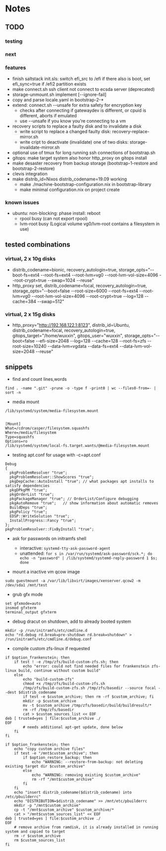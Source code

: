 # Notes

## TODO

### testing

### next

### features
+ finish saltstack init.sls: switch efi_src to /efi if there also is boot, set efi_sync=true if /efi2 partition exists
+ make connect.sh ssh client not connect to ecsda server (deprecated)
+ storage-unmount.sh implement [--ignore-fail]
+ copy and parse locale.yaml in bootstrap-2-*
+ extend: connect.sh --unsafe for extra safety for encryption key
    + checks after connecting if gatewaydev is different, or cpuid is different, aborts if emulated
    + use --unsafe if you know you're connecting to a vm
+ recovery scripts to replace a faulty disk and to invalidate a disk
    + write script to replace a changed faulty disk: recovery-replace-mirror.sh
    + write cript to deactivate (invalidate) one of two disks: storage-invalidate-mirror.sh
+ optional use of tmux for long running ssh connections of bootstrap.sh
+ gitops: make target system also honor http_proxy on gitops install
+ make desaster recovery from backup storage (bootstrap-1-restore and bootstrap-2-restore)
+ clevis integration
+ make distrib_id=Nixos distrib_codename=19.09 working
    + make ./machine-bootstrap-configuration.nix in bootstrap-library
    + make minimal configuration.nix on project create

### known issues
+ ubuntu: non-blocking: phase install: reboot
    + rpool busy (can not export rpool)
    + lvm-root busy (Logical volume vg0/lvm-root contains a filesystem in use)

## tested combinations

### virtual, 2 x 10g disks
+ distrib_codename=bionic,  recovery_autologin=true, storage_opts="--boot-fs=ext4 --root-fs=ext4 --root-lvm=vg0 --root-lvm-vol-size=4096 --root-crypt=true --swap=1024 --reuse"
+ http_proxy set, distrib_codename=focal, recovery_autologin=true, storage_opts="--boot=false --root-size=6000 --root-fs=ext4 --root-lvm=vg0 --root-lvm-vol-size=4096 --root-crypt=true --log=128 --cache=384 --swap=512"
### virtual, 2 x 15g disks
+ http_proxy="http://192.168.122.1:8123", distrib_id=Ubuntu, distrib_codename=focal, recovery_autologin=true, gitops_target="/home/wuxxin", gitops_user="wuxxin", storage_opts="--boot=false --efi-size=2048 --log=128 --cache=128 --root-fs=zfs --root-size=10240 --data-lvm=vgdata --data-fs=ext4 --data-lvm-vol-size=2048 --reuse"

## snippets

+ find and count lines,words
```
find . -name ".git" -prune -o -type f -print0 | wc --files0-from=- | sort -n
```

+ media mount
```
/lib/systemd/system/media-filesystem.mount


[Mount]
What=/cdrom/casper/filesystem.squashfs
Where=/media/filesystem
Type=squashfs
Options=ro
/lib/systemd/system/local-fs.target.wants/@media-filesystem.mount
```

+ testing apt.conf for usage with -c=apt.conf
```
Debug
{
  pkgProblemResolver "true";
  pkgProblemResolver::ShowScores "true";
  pkgDepCache::AutoInstall "true"; // what packages apt installs to satisfy dependencies
  pkgDPkgPM "true";
  pkgOrderList "true";
  pkgPackageManager "true"; // OrderList/Configure debugging
  pkgAutoRemove "true";   // show information about automatic removes
  BuildDeps "true";
  pkgPolicy "true";
  EDSP::WriteSolution "true";
  InstallProgress::Fancy "true";
};
pkgProblemResolver::FixByInstall "true";
```

+ ask for passwords on initramfs shell

  + interactive: `systemd-tty-ask-password-agent`
  + unattended: `for s in /var/run/systemd/ask-password/sck.*; do echo -n "password" | /lib/systemd/systemd-reply-password 1 $s; done`

+ mount a inactive vm qcow image

```
sudo guestmount -a /var/lib/libvirt/images/xenserver.qcow2 -m /dev/sda1 /mnt/test
```

+ grub gfx mode
```
set gfxmode=auto
insmod gfxterm
terminal_output gfxterm
```

+ debug dracut on shutdown, add to already booted system

```
mkdir -p /run/initramfs/etc/cmdline.d
echo "rd.debug rd.break=pre-shutdown rd.break=shutdown" > /run/initramfs/etc/cmdline.d/debug.conf
```

+ compile custom zfs-linux if requested
```
if $option_frankenstein; then
    if test ! -e /tmp/zfs/build-custom-zfs.sh; then
        echo "error: could not find needed files for frankenstein zfs-linux build, continue without custom build"
    else
        echo "build-custom-zfs"
        chmod +x /tmp/zfs/build-custom-zfs.sh
        /tmp/zfs/build-custom-zfs.sh /tmp/zfs/basedir --source focal --dest $distrib_codename
        if test -e $custom_archive; then rm -rf $custom_archive; fi
        mkdir -p $custom_archive
        mv -t $custom_archive /tmp/zfs/basedir/build/buildresult/*
        rm -rf /tmp/zfs/basedir
        cat > $custom_sources_list << EOF
deb [ trusted=yes ] file:$custom_archive ./
EOF
        # needs additional apt-get update, done below
    fi
fi
```

```
if $option_frankenstein; then
    echo "copy custom archive files"
    if test -e "/mnt$custom_archive"; then
        if $option_restore_backup; then
            echo "WARNING: --restore-from-backup: not deleting existing target dir $custom_archive"
        else
            echo "WARNING: removing existing $custom_archive"
            rm -rf "/mnt$custom_archive"
        fi
    fi
    echo "insert distrib_codename($distrib_codename) into /etc/pbuilderrc"
    echo "DISTRIBUTION=$distrib_codename" >> /mnt/etc/pbuilderrc
    mkdir -p "/mnt$custom_archive"
    cp -t "/mnt$custom_archive" $custom_archive/*
    cat > "/mnt$custom_sources_list" << EOF
deb [ trusted=yes ] file:$custom_archive ./
EOF
    # remove archive from ramdisk, it is already installed in running system and copied to target
    rm -r $custom_archive
    rm $custom_sources_list
fi
```
